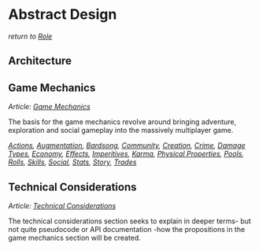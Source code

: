 # Abstract Design
*return to [Role](../README.md)*

## Architecture

## Game Mechanics
*Article: [Game Mechanics](mechanics/README.md)*

The basis for the game mechanics revolve around bringing adventure, exploration and social gameplay into the massively multiplayer game.

*[Actions](mechanics/actions.md), [Augmentation](mechanics/augmentation.md), [Bardsong](mechanics/bardsong.md), [Community](mechanics/community.md), [Creation](mechanics/creation/README.md), [Crime](mechanics/crime.md), [Damage Types](mechanics/damage-types.md), [Economy](mechanics/economy), [Effects](mechanics/effects.md), [Imperitives](mechanics/imperitives.md), [Karma](mechanics/karma.md), [Physical Properties](mechanics/physical-properties.md), [Pools](mechanics/pools.md), [Rolls](mechanics/rolls.md), [Skills](mechanics/skills.md), [Social](mechanics/social.md), [Stats](mechanics/stats.md), [Story](mechanics/story.md), [Trades](mechanics/trades.md)*

## Technical Considerations
*Article: [Technical Considerations](technical/README.md)*

The technical considerations section seeks to explain in deeper terms- but not quite pseudocode or API documentation -how the propositions in the game mechanics section will be created.